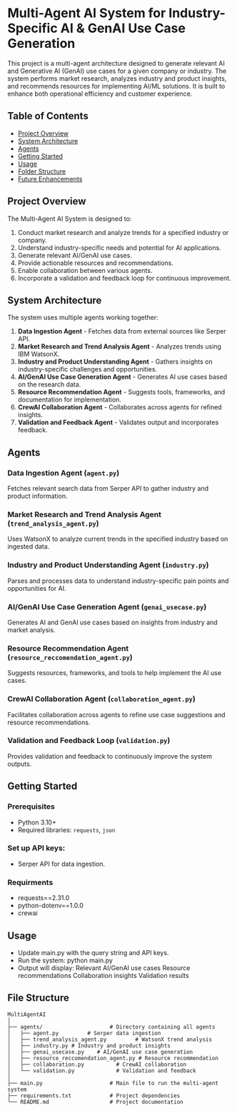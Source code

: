 # Multi-Agent AI System for Industry-Specific AI & GenAI Use Case Generation

This project is a multi-agent architecture designed to generate relevant AI and Generative AI (GenAI) use cases for a given company or industry. The system performs market research, analyzes industry and product insights, and recommends resources for implementing AI/ML solutions. It is built to enhance both operational efficiency and customer experience.

## Table of Contents
- [Project Overview](#project-overview)
- [System Architecture](#system-architecture)
- [Agents](#agents)
- [Getting Started](#getting-started)
- [Usage](#usage)
- [Folder Structure](#folder-structure)
- [Future Enhancements](#future-enhancements)

## Project Overview
The Multi-Agent AI System is designed to:
1. Conduct market research and analyze trends for a specified industry or company.
2. Understand industry-specific needs and potential for AI applications.
3. Generate relevant AI/GenAI use cases.
4. Provide actionable resources and recommendations.
5. Enable collaboration between various agents.
6. Incorporate a validation and feedback loop for continuous improvement.

## System Architecture
The system uses multiple agents working together:
1. **Data Ingestion Agent** - Fetches data from external sources like Serper API.
2. **Market Research and Trend Analysis Agent** - Analyzes trends using IBM WatsonX.
3. **Industry and Product Understanding Agent** - Gathers insights on industry-specific challenges and opportunities.
4. **AI/GenAI Use Case Generation Agent** - Generates AI use cases based on the research data.
5. **Resource Recommendation Agent** - Suggests tools, frameworks, and documentation for implementation.
6. **CrewAI Collaboration Agent** - Collaborates across agents for refined insights.
7. **Validation and Feedback Agent** - Validates output and incorporates feedback.

## Agents
### Data Ingestion Agent (`agent.py`)
Fetches relevant search data from Serper API to gather industry and product information.

### Market Research and Trend Analysis Agent (`trend_analysis_agent.py`)
Uses WatsonX to analyze current trends in the specified industry based on ingested data.

### Industry and Product Understanding Agent (`industry.py`)
Parses and processes data to understand industry-specific pain points and opportunities for AI.

### AI/GenAI Use Case Generation Agent (`genai_usecase.py`)
Generates AI and GenAI use cases based on insights from industry and market analysis.

### Resource Recommendation Agent (`resource_reccomendation_agent.py`)
Suggests resources, frameworks, and tools to help implement the AI use cases.

### CrewAI Collaboration Agent (`collaboration_agent.py`)
Facilitates collaboration across agents to refine use case suggestions and resource recommendations.

### Validation and Feedback Loop (`validation.py`)
Provides validation and feedback to continuously improve the system outputs.

## Getting Started
### Prerequisites
- Python 3.10+
- Required libraries: `requests`, `json`

### Set up API keys:
- Serper API for data ingestion.

### Requirments
- requests==2.31.0
- python-dotenv==1.0.0
- crewai

## Usage
- Update main.py with the query string and API keys.
- Run the system: 
      python main.py
- Output will display:
      Relevant AI/GenAI use cases
      Resource recommendations
      Collaboration insights
      Validation results
## File Structure
```plaintext
MultiAgentAI
│
├── agents/                     # Directory containing all agents
│   ├── agent.py         # Serper data ingestion
│   ├── trend_analysis_agent.py         # WatsonX trend analysis
│   ├── industry.py # Industry and product insights
│   ├── genai_usecase.py    # AI/GenAI use case generation
│   ├── resource_reccomendation_agent.py # Resource recommendation
│   ├── collaboration.py          # CrewAI collaboration
│   └── validation.py             # Validation and feedback
│
├── main.py                     # Main file to run the multi-agent system
├── requirements.txt            # Project dependencies
└── README.md                   # Project documentation
